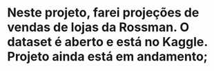 # Neste projeto, farei projeções de vendas de lojas da Rossman. O dataset é aberto e está no Kaggle. Projeto ainda está em andamento;
